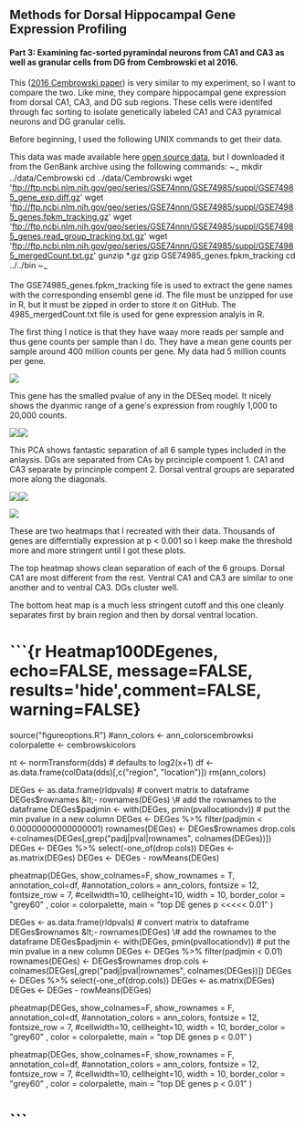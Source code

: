 Methods for Dorsal Hippocampal Gene Expression Profiling
--------------------------------------------------------

#### Part 3: Examining fac-sorted pyramindal neurons from CA1 and CA3 as well as granular cells from DG from Cembrowski et al 2016.

This ([2016 Cembrowski
paper](https://elifesciences.org/content/5/e14997#fig1s30)) is very
similar to my experiment, so I want to compare the two. Like mine, they
compare hippocampal gene expression from dorsal CA1, CA3, and DG sub
regions. These cells were identifed through fac sorting to isolate
genetically labeled CA1 and CA3 pyramical neurons and DG granular cells.

Before beginning, I used the following UNIX commands to get their data.

This data was made available here [open source
data](https://www.janelia.org/lab/spruston-lab/resources/source-data-simulation-code-other-resources),
but I downloaded it from the GenBank archive using the following
commands: ~<sub>~</sub> mkdir ../data/Cembrowski cd ../data/Cembrowski
wget
'<ftp://ftp.ncbi.nlm.nih.gov/geo/series/GSE74nnn/GSE74985/suppl/GSE74985_gene_exp.diff.gz>'
wget
'<ftp://ftp.ncbi.nlm.nih.gov/geo/series/GSE74nnn/GSE74985/suppl/GSE74985_genes.fpkm_tracking.gz>'
wget
'<ftp://ftp.ncbi.nlm.nih.gov/geo/series/GSE74nnn/GSE74985/suppl/GSE74985_genes.read_group_tracking.txt.gz>'
wget
'<ftp://ftp.ncbi.nlm.nih.gov/geo/series/GSE74nnn/GSE74985/suppl/GSE74985_mergedCount.txt.gz>'
gunzip \*.gz gzip GSE74985\_genes.fpkm\_tracking cd ../../bin
~<sub>~</sub>

The GSE74985\_genes.fpkm\_tracking file is used to extract the gene
names with the corresponding ensembl gene id. The file must be unzipped
for use in R, but it must be zipped in order to store it on GitHub. The
4985\_mergedCount.txt file is used for gene expression analyis in R.

The first thing I notice is that they have waay more reads per sample
and thus gene counts per sample than I do. They have a mean gene counts
per sample around 400 million counts per gene. My data had 5 million
counts per gene.

![](../figures/04_Cembrowski/edgeR-1.png)

This gene has the smalled pvalue of any in the DESeq model. It nicely
shows the dyanmic range of a gene's expression from roughly 1,000 to
20,000 counts.

![](../figures/04_Cembrowski/DifferentialGeneExpressionAnalysis-1.png)![](../figures/04_Cembrowski/DifferentialGeneExpressionAnalysis-2.png)

This PCA shows fantastic separation of all 6 sample types included in
the anlaysis. DGs are separated from CAs by prcinciple compoent 1. CA1
and CA3 separate by princinple compent 2. Dorsal ventral groups are
separated more along the diagonals.

![](../figures/04_Cembrowski/PCA-1.png)![](../figures/04_Cembrowski/PCA-2.png)

![](../figures/04_Cembrowski/VennDiagram-1.png)

These are two heatmaps that I recreated with their data. Thousands of
genes are differntially expression at p &lt; 0.001 so I keep make the
threshold more and more stringent until I got these plots.

The top heatmap shows clean separation of each of the 6 groups. Dorsal
CA1 are most different from the rest. Ventral CA1 and CA3 are similar to
one another and to ventral CA3. DGs cluster well.

The bottom heat map is a much less stringent cutoff and this one cleanly
separates first by brain region and then by dorsal ventral location.

\`\`\`{r Heatmap100DEgenes, echo=FALSE, message=FALSE, results='hide',comment=FALSE, warning=FALSE}
===================================================================================================

source("figureoptions.R") \#ann\_colors &lt;- ann\_colorscembrowksi
colorpalette &lt;- cembrowskicolors

nt &lt;- normTransform(dds) \# defaults to log2(x+1) df &lt;-
as.data.frame(colData(dds)\[,c("region", "location")\]) rm(ann\_colors)

DEGes &lt;- as.data.frame(rldpvals) \# convert matrix to dataframe
DEGes$rownames &lt;- rownames(DEGes) \# add the rownames to the dataframe DEGes$padjmin
&lt;- with(DEGes, pmin(pvallocationdv)) \# put the min pvalue in a new
column DEGes &lt;- DEGes %&gt;% filter(padjmin &lt; 0.00000000000000001)
rownames(DEGes) &lt;- DEGes$rownames drop.cols
&lt;-colnames(DEGes\[,grep("padj|pval|rownames", colnames(DEGes))\])
DEGes &lt;- DEGes %&gt;% select(-one\_of(drop.cols)) DEGes &lt;-
as.matrix(DEGes) DEGes &lt;- DEGes - rowMeans(DEGes)

pheatmap(DEGes, show\_colnames=F, show\_rownames = T,
annotation\_col=df, \#annotation\_colors = ann\_colors, fontsize = 12,
fontsize\_row = 7, \#cellwidth=10, cellheight=10, width = 10,
border\_color = "grey60" , color = colorpalette, main = "top DE genes p
&lt;&lt;&lt;&lt;&lt; 0.01" )

DEGes &lt;- as.data.frame(rldpvals) \# convert matrix to dataframe
DEGes$rownames &lt;- rownames(DEGes) \# add the rownames to the dataframe DEGes$padjmin
&lt;- with(DEGes, pmin(pvallocationdv)) \# put the min pvalue in a new
column DEGes &lt;- DEGes %&gt;% filter(padjmin &lt; 0.01)
rownames(DEGes) &lt;- DEGes$rownames drop.cols
&lt;-colnames(DEGes\[,grep("padj|pval|rownames", colnames(DEGes))\])
DEGes &lt;- DEGes %&gt;% select(-one\_of(drop.cols)) DEGes &lt;-
as.matrix(DEGes) DEGes &lt;- DEGes - rowMeans(DEGes)

pheatmap(DEGes, show\_colnames=F, show\_rownames = F,
annotation\_col=df, \#annotation\_colors = ann\_colors, fontsize = 12,
fontsize\_row = 7, \#cellwidth=10, cellheight=10, width = 10,
border\_color = "grey60" , color = colorpalette, main = "top DE genes p
&lt; 0.01" )

pheatmap(DEGes, show\_colnames=F, show\_rownames = F,
annotation\_col=df, \#annotation\_colors = ann\_colors, fontsize = 12,
fontsize\_row = 7, \#cellwidth=10, cellheight=10, width = 10,
border\_color = "grey60" , color = colorpalette, main = "top DE genes p
&lt; 0.01" )

\`\`\`
======
